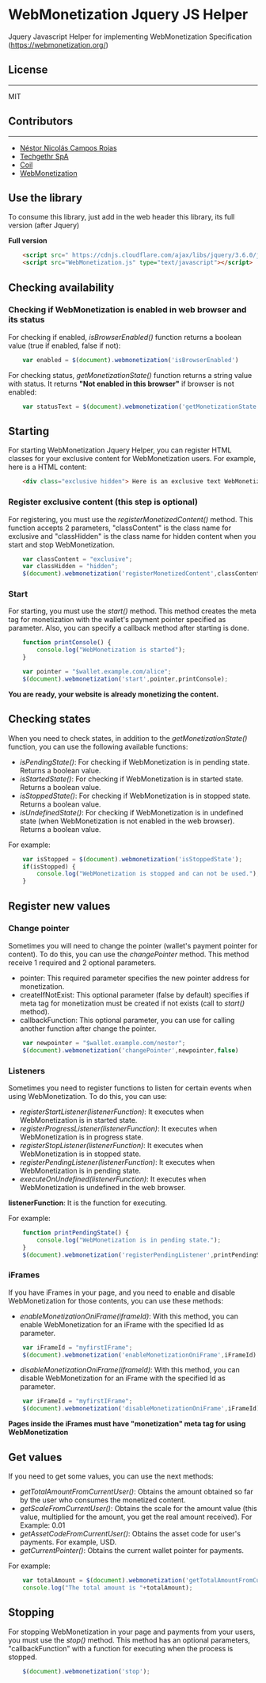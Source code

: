 # WebMonetization Jquery JS Helper
Jquery Javascript Helper for implementing WebMonetization Specification (https://webmonetization.org/)

## License
----
MIT

## Contributors
----

- [Néstor Nicolás Campos Rojas](https://www.linkedin.com/in/nescampos/)
- [Techgethr SpA](https://techgethr.com/)
- [Coil](https://coil.com/)
- [WebMonetization](https://webmonetization.org/)

## Use the library

To consume this library, just add in the web header this library, its full version (after Jquery)

**Full version**

```html
    <script src=" https://cdnjs.cloudflare.com/ajax/libs/jquery/3.6.0/jquery.min.js" type="text/javascript"> </script>
    <script src="WebMonetization.js" type="text/javascript"></script>
```

## Checking availability

### Checking if WebMonetization is enabled in web browser and its status

For checking if enabled, *isBrowserEnabled()* function returns a boolean value (true if enabled, false if not):

```js
    var enabled = $(document).webmonetization('isBrowserEnabled')
```

For checking status, *getMonetizationState()* function returns a string value with status. It returns **"Not enabled in this browser"** if browser is not enabled:

```js
    var statusText = $(document).webmonetization('getMonetizationState');
```

## Starting

For starting WebMonetization Jquery Helper, you can register HTML classes for your exclusive content for WebMonetization users.
For example, here is a HTML content:

```html
    <div class="exclusive hidden"> Here is an exclusive text WebMonetization users. Hidden for other users.</div>
```

### Register exclusive content (this step is optional)

For registering, you must use the *registerMonetizedContent()* method. This function accepts 2 parameters, "classContent" is the class name for exclusive and "classHidden" is the class name for hidden content when you start and stop WebMonetization. 

```js
    var classContent = "exclusive";
    var classHidden = "hidden";
    $(document).webmonetization('registerMonetizedContent',classContent, classHidden)
```

### Start

For starting, you must use the *start()* method. This method creates the meta tag for monetization with the wallet's payment pointer specified as parameter. Also, you can specify a callback method after starting is done.

```js
    function printConsole() {
        console.log("WebMonetization is started");
    }

    var pointer = "$wallet.example.com/alice";
    $(document).webmonetization('start',pointer,printConsole);
```

**You are ready, your website is already monetizing the content.**

## Checking states

When you need to check states, in addition to the *getMonetizationState()* function, you can use the following available functions:

- *isPendingState()*: For checking if WebMonetization is in pending state. Returns a boolean value.
- *isStartedState()*: For checking if WebMonetization is in started state. Returns a boolean value.
- *isStoppedState()*: For checking if WebMonetization is in stopped state. Returns a boolean value.
- *isUndefinedState()*: For checking if WebMonetization is in undefined state (when WebMonetization is not enabled in the web browser). Returns a boolean value.


For example:

```js
    var isStopped = $(document).webmonetization('isStoppedState');
    if(isStopped) {
        console.log("WebMonetization is stopped and can not be used.");
    }
```

## Register new values

### Change pointer 

Sometimes you will need to change the pointer (wallet's payment pointer for content). To do this, you can use the *changePointer* method.
This method receive 1 required and 2 optional parameters.
- pointer: This required parameter specifies the new pointer address for monetization.
- createIfNotExist: This optional parameter (false by default) specifies if meta tag for monetization must be created if not exists (call to *start()* method).
- callbackFunction: This optional parameter, you can use for calling another function after change the pointer.

```js
    var newpointer = "$wallet.example.com/nestor";
    $(document).webmonetization('changePointer',newpointer,false)
```

### Listeners

Sometimes you need to register functions to listen for certain events when using WebMonetization. To do this, you can use:

- *registerStartListener(listenerFunction)*: It executes when WebMonetization is in started state.
- *registerProgressListener(listenerFunction)*: It executes when WebMonetization is in progress state.
- *registerStopListener(listenerFunction)*: It executes when WebMonetization is in stopped state.
- *registerPendingListener(listenerFunction)*: It executes when WebMonetization is in pending state.
- *executeOnUndefined(listenerFunction)*: It executes when WebMonetization is undefined in the web browser.

**listenerFunction**: It is the function for executing.

For example:
```js
    function printPendingState() {
        console.log("WebMonetization is in pending state.");
    }
    $(document).webmonetization('registerPendingListener',printPendingState)
```

### iFrames

If you have iFrames in your page, and you need to enable and disable WebMonetization for those contents, you can use these methods:

- *enableMonetizationOniFrame(iframeId)*: With this method, you can enable WebMonetization for an iFrame with the specified Id as parameter.

```js
    var iFrameId = "myfirstIFrame";
    $(document).webmonetization('enableMonetizationOniFrame',iFrameId)
```

- *disableMonetizationOniFrame(iframeId)*: With this method, you can disable WebMonetization for an iFrame with the specified Id as parameter.

```js
    var iFrameId = "myfirstIFrame";
    $(document).webmonetization('disableMonetizationOniFrame',iFrameId)
```

**Pages inside the iFrames must have "monetization" meta tag for using WebMonetization**


## Get values

If you need to get some values, you can use the next methods:

- *getTotalAmountFromCurrentUser()*: Obtains the amount obtained so far by the user who consumes the monetized content.
- *getScaleFromCurrentUser()*: Obtains the scale for the amount value (this value, multiplied for the amount, you get the real amount received). For Example: 0.01
- *getAssetCodeFromCurrentUser()*: Obtains the asset code for user's payments. For example, USD.
- *getCurrentPointer()*: Obtains the current wallet pointer for payments.

For example:

```js
    var totalAmount = $(document).webmonetization('getTotalAmountFromCurrentUser');
    console.log("The total amount is "+totalAmount);
```


## Stopping

For stopping WebMonetization in your page and payments from your users, you must use the *stop()* method. This method has an optional parameters, "callbackFunction" with a function for executing when the process is stopped.

```js
    $(document).webmonetization('stop');
```